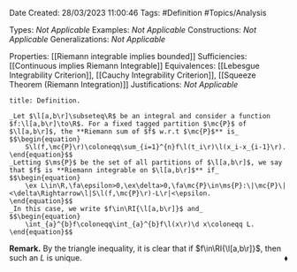 <div class="topSpace"></div>

Date Created: 28/03/2023 11:00:46
Tags: #Definition #Topics/Analysis

Types: _Not Applicable_
Examples: _Not Applicable_
Constructions: _Not Applicable_
Generalizations: _Not Applicable_

Properties: [[Riemann integrable implies bounded]]
Sufficiencies: [[Continuous implies Riemann Integrable]]
Equivalences: [[Lebesgue Integrability Criterion]], [[Cauchy Integrability Criterion]], [[Squeeze Theorem (Riemann Integration)]]
Justifications: _Not Applicable_

``` ad-Definition
title: Definition.

_Let $\l[a,b\r]\subseteq\R$ be an integral and consider a function $f:\l[a,b\r]\to\R$. For a fixed tagged partition $\mc{P}$ of $\l[a,b\r]$, the **Riemann sum of $f$ w.r.t $\mc{P}$** is_
$$\begin{equation}
    S\l(f,\mc{P}\r)\coloneqq\sum_{i=1}^{n}f\l(t_i\r)\l(x_i-x_{i-1}\r).
\end{equation}$$
_Letting $\ms{P}$ be the set of all partitions of $\l[a,b\r]$, we say that $f$ is **Riemann integrable on $\l[a,b\r]$** if_
$$\begin{equation}
    \ex L\in\R,\fa\epsilon>0,\ex\delta>0,\fa\mc{P}\in\ms{P}:\|\mc{P}\|<\delta\Rightarrow\l|S\l(f,\mc{P}\r)-L\r|<\epsilon.
\end{equation}$$
_In this case, we write $f\in\RI{\l[a,b\r]}$ and_
$$\begin{equation}
    \int_{a}^{b}f\coloneqq\int_{a}^{b}f\l(x\r)\d x\coloneqq L.
\end{equation}$$

```

**Remark.** By the triangle inequality, it is clear that if $f\in\RI{\l[a,b\r]}$, then such an $L$ is unique.<span style="float:right;">$\blacklozenge$</span>
